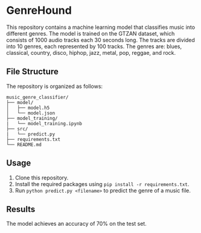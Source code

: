 # GenreHound
This repository contains a machine learning model that classifies music into different genres. The model is trained on the GTZAN dataset, which consists of 1000 audio tracks each 30 seconds long. The tracks are divided into 10 genres, each represented by 100 tracks. The genres are: blues, classical, country, disco, hiphop, jazz, metal, pop, reggae, and rock.

## File Structure
The repository is organized as follows:
```
music_genre_classifier/
├── model/
│   ├── model.h5
│   └── model.json
├── model_training/
|   └── model_training.ipynb
├── src/
|   └── predict.py
├── requirements.txt
└── README.md
```

## Usage
1. Clone this repository.
2. Install the required packages using `pip install -r requirements.txt`.
3. Run `python predict.py <filename>` to predict the genre of a music file.

## Results
The model achieves an accuracy of 70% on the test set.

